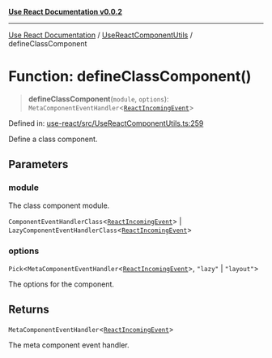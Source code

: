 [**Use React Documentation v0.0.2**](../../README.md)

***

[Use React Documentation](../../modules.md) / [UseReactComponentUtils](../README.md) / defineClassComponent

# Function: defineClassComponent()

> **defineClassComponent**(`module`, `options`): `MetaComponentEventHandler`\<[`ReactIncomingEvent`](../../declarations/type-aliases/ReactIncomingEvent.md)\>

Defined in: [use-react/src/UseReactComponentUtils.ts:259](https://github.com/stonemjs/use-react/blob/27c0c592da81eceb639bfca4a4a8f24a448ad89c/src/UseReactComponentUtils.ts#L259)

Define a class component.

## Parameters

### module

The class component module.

`ComponentEventHandlerClass`\<[`ReactIncomingEvent`](../../declarations/type-aliases/ReactIncomingEvent.md)\> | `LazyComponentEventHandlerClass`\<[`ReactIncomingEvent`](../../declarations/type-aliases/ReactIncomingEvent.md)\>

### options

`Pick`\<`MetaComponentEventHandler`\<[`ReactIncomingEvent`](../../declarations/type-aliases/ReactIncomingEvent.md)\>, `"lazy"` \| `"layout"`\>

The options for the component.

## Returns

`MetaComponentEventHandler`\<[`ReactIncomingEvent`](../../declarations/type-aliases/ReactIncomingEvent.md)\>

The meta component event handler.
